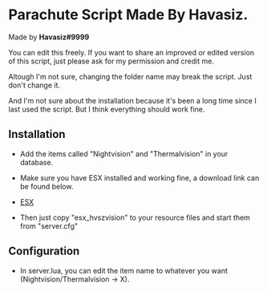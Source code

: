 # Parachute Script Made By Havasiz.

Made by **Havasiz#9999**

You can edit this freely. If you want to share an improved or edited version of this script, just please ask for my permission and credit me.

Altough I'm not sure, changing the folder name may break the script. Just don't change it.

And I'm not sure about the installation because it's been a long time since I last used the script. But I think everything should work fine.

## Installation

- Add the items called "Nightvision" and "Thermalvision" in your database.

- Make sure you have ESX installed and working fine, a download link can be found below.

- [ESX](https://github.com/ESX-Org/es_extended)

- Then just copy "esx_hvszvision" to your resource files and start them from "server.cfg"

## Configuration

- In server.lua, you can edit the item name to whatever you want (Nightvision/Thermalvision -> X).
